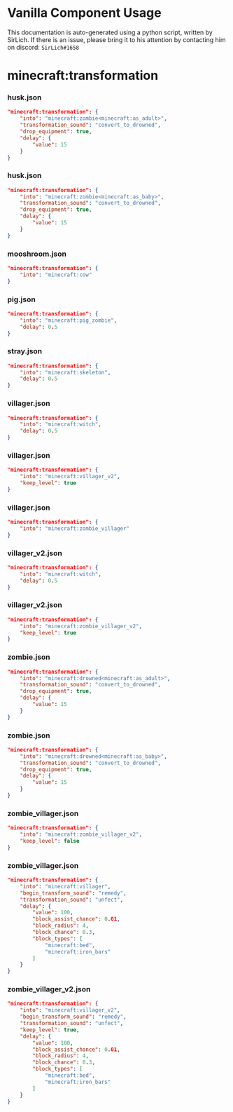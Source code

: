# Vanilla Component Usage
This documentation is auto-generated using a python script, written by SirLich. If there is an issue, please bring it to his attention by contacting him on discord: `SirLich#1658`

# minecraft:transformation
### husk.json
```JSON
"minecraft:transformation": {
    "into": "minecraft:zombie<minecraft:as_adult>",
    "transformation_sound": "convert_to_drowned",
    "drop_equipment": true,
    "delay": {
        "value": 15
    }
}
```

### husk.json
```JSON
"minecraft:transformation": {
    "into": "minecraft:zombie<minecraft:as_baby>",
    "transformation_sound": "convert_to_drowned",
    "drop_equipment": true,
    "delay": {
        "value": 15
    }
}
```

### mooshroom.json
```JSON
"minecraft:transformation": {
    "into": "minecraft:cow"
}
```

### pig.json
```JSON
"minecraft:transformation": {
    "into": "minecraft:pig_zombie",
    "delay": 0.5
}
```

### stray.json
```JSON
"minecraft:transformation": {
    "into": "minecraft:skeleton",
    "delay": 0.5
}
```

### villager.json
```JSON
"minecraft:transformation": {
    "into": "minecraft:witch",
    "delay": 0.5
}
```

### villager.json
```JSON
"minecraft:transformation": {
    "into": "minecraft:villager_v2",
    "keep_level": true
}
```

### villager.json
```JSON
"minecraft:transformation": {
    "into": "minecraft:zombie_villager"
}
```

### villager_v2.json
```JSON
"minecraft:transformation": {
    "into": "minecraft:witch",
    "delay": 0.5
}
```

### villager_v2.json
```JSON
"minecraft:transformation": {
    "into": "minecraft:zombie_villager_v2",
    "keep_level": true
}
```

### zombie.json
```JSON
"minecraft:transformation": {
    "into": "minecraft:drowned<minecraft:as_adult>",
    "transformation_sound": "convert_to_drowned",
    "drop_equipment": true,
    "delay": {
        "value": 15
    }
}
```

### zombie.json
```JSON
"minecraft:transformation": {
    "into": "minecraft:drowned<minecraft:as_baby>",
    "transformation_sound": "convert_to_drowned",
    "drop_equipment": true,
    "delay": {
        "value": 15
    }
}
```

### zombie_villager.json
```JSON
"minecraft:transformation": {
    "into": "minecraft:zombie_villager_v2",
    "keep_level": false
}
```

### zombie_villager.json
```JSON
"minecraft:transformation": {
    "into": "minecraft:villager",
    "begin_transform_sound": "remedy",
    "transformation_sound": "unfect",
    "delay": {
        "value": 100,
        "block_assist_chance": 0.01,
        "block_radius": 4,
        "block_chance": 0.3,
        "block_types": [
            "minecraft:bed",
            "minecraft:iron_bars"
        ]
    }
}
```

### zombie_villager_v2.json
```JSON
"minecraft:transformation": {
    "into": "minecraft:villager_v2",
    "begin_transform_sound": "remedy",
    "transformation_sound": "unfect",
    "keep_level": true,
    "delay": {
        "value": 100,
        "block_assist_chance": 0.01,
        "block_radius": 4,
        "block_chance": 0.3,
        "block_types": [
            "minecraft:bed",
            "minecraft:iron_bars"
        ]
    }
}
```

